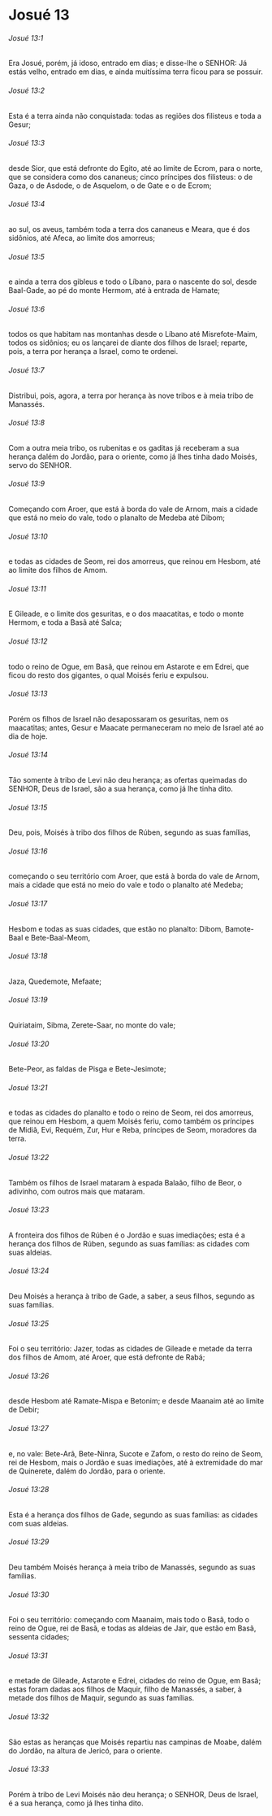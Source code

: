 # Josué 13

###### Josué 13:1

Era Josué, porém, já idoso, entrado em dias; e disse-lhe o SENHOR: Já estás velho, entrado em dias, e ainda muitíssima terra ficou para se possuir.

###### Josué 13:2

Esta é a terra ainda não conquistada: todas as regiões dos filisteus e toda a Gesur;

###### Josué 13:3

desde Sior, que está defronte do Egito, até ao limite de Ecrom, para o norte, que se considera como dos cananeus; cinco príncipes dos filisteus: o de Gaza, o de Asdode, o de Asquelom, o de Gate e o de Ecrom;

###### Josué 13:4

ao sul, os aveus, também toda a terra dos cananeus e Meara, que é dos sidônios, até Afeca, ao limite dos amorreus;

###### Josué 13:5

e ainda a terra dos gibleus e todo o Líbano, para o nascente do sol, desde Baal-Gade, ao pé do monte Hermom, até à entrada de Hamate;

###### Josué 13:6

todos os que habitam nas montanhas desde o Líbano até Misrefote-Maim, todos os sidônios; eu os lançarei de diante dos filhos de Israel; reparte, pois, a terra por herança a Israel, como te ordenei.

###### Josué 13:7

Distribui, pois, agora, a terra por herança às nove tribos e à meia tribo de Manassés.

###### Josué 13:8

Com a outra meia tribo, os rubenitas e os gaditas já receberam a sua herança dalém do Jordão, para o oriente, como já lhes tinha dado Moisés, servo do SENHOR.

###### Josué 13:9

Começando com Aroer, que está à borda do vale de Arnom, mais a cidade que está no meio do vale, todo o planalto de Medeba até Dibom;

###### Josué 13:10

e todas as cidades de Seom, rei dos amorreus, que reinou em Hesbom, até ao limite dos filhos de Amom.

###### Josué 13:11

E Gileade, e o limite dos gesuritas, e o dos maacatitas, e todo o monte Hermom, e toda a Basã até Salca;

###### Josué 13:12

todo o reino de Ogue, em Basã, que reinou em Astarote e em Edrei, que ficou do resto dos gigantes, o qual Moisés feriu e expulsou.

###### Josué 13:13

Porém os filhos de Israel não desapossaram os gesuritas, nem os maacatitas; antes, Gesur e Maacate permaneceram no meio de Israel até ao dia de hoje.

###### Josué 13:14

Tão somente à tribo de Levi não deu herança; as ofertas queimadas do SENHOR, Deus de Israel, são a sua herança, como já lhe tinha dito.

###### Josué 13:15

Deu, pois, Moisés à tribo dos filhos de Rúben, segundo as suas famílias,

###### Josué 13:16

começando o seu território com Aroer, que está à borda do vale de Arnom, mais a cidade que está no meio do vale e todo o planalto até Medeba;

###### Josué 13:17

Hesbom e todas as suas cidades, que estão no planalto: Dibom, Bamote-Baal e Bete-Baal-Meom,

###### Josué 13:18

Jaza, Quedemote, Mefaate;

###### Josué 13:19

Quiriataim, Sibma, Zerete-Saar, no monte do vale;

###### Josué 13:20

Bete-Peor, as faldas de Pisga e Bete-Jesimote;

###### Josué 13:21

e todas as cidades do planalto e todo o reino de Seom, rei dos amorreus, que reinou em Hesbom, a quem Moisés feriu, como também os príncipes de Midiã, Evi, Requém, Zur, Hur e Reba, príncipes de Seom, moradores da terra.

###### Josué 13:22

Também os filhos de Israel mataram à espada Balaão, filho de Beor, o adivinho, com outros mais que mataram.

###### Josué 13:23

A fronteira dos filhos de Rúben é o Jordão e suas imediações; esta é a herança dos filhos de Rúben, segundo as suas famílias: as cidades com suas aldeias.

###### Josué 13:24

Deu Moisés a herança à tribo de Gade, a saber, a seus filhos, segundo as suas famílias.

###### Josué 13:25

Foi o seu território: Jazer, todas as cidades de Gileade e metade da terra dos filhos de Amom, até Aroer, que está defronte de Rabá;

###### Josué 13:26

desde Hesbom até Ramate-Mispa e Betonim; e desde Maanaim até ao limite de Debir;

###### Josué 13:27

e, no vale: Bete-Arã, Bete-Ninra, Sucote e Zafom, o resto do reino de Seom, rei de Hesbom, mais o Jordão e suas imediações, até à extremidade do mar de Quinerete, dalém do Jordão, para o oriente.

###### Josué 13:28

Esta é a herança dos filhos de Gade, segundo as suas famílias: as cidades com suas aldeias.

###### Josué 13:29

Deu também Moisés herança à meia tribo de Manassés, segundo as suas famílias.

###### Josué 13:30

Foi o seu território: começando com Maanaim, mais todo o Basã, todo o reino de Ogue, rei de Basã, e todas as aldeias de Jair, que estão em Basã, sessenta cidades;

###### Josué 13:31

e metade de Gileade, Astarote e Edrei, cidades do reino de Ogue, em Basã; estas foram dadas aos filhos de Maquir, filho de Manassés, a saber, à metade dos filhos de Maquir, segundo as suas famílias.

###### Josué 13:32

São estas as heranças que Moisés repartiu nas campinas de Moabe, dalém do Jordão, na altura de Jericó, para o oriente.

###### Josué 13:33

Porém à tribo de Levi Moisés não deu herança; o SENHOR, Deus de Israel, é a sua herança, como já lhes tinha dito.

